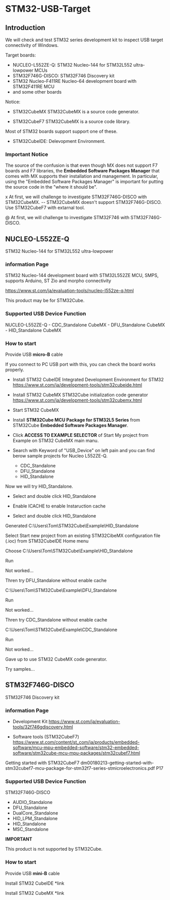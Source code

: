 # STM32-USB-Target

## Introduction

We will check and test STM32 series development kit to inspect USB target connectivity of Windows.

Target boards:
- NUCLEO-L552ZE-Q: STM32 Nucleo-144 for STM32L552 ultra-lowpower MCUs
- STM32F746G-DISCO: STM32F746 Discovery kit
- STM32 Nucleo-F411RE Nucleo-64 development board with STM32F411RE MCU
- and some other boards

Notice:
- STM32CubeMX
  STM32CubeMX is a source code generator.

- STM32CubeF7
  STM32CubeMX is a source code library.

Most of STM32 boards support support one of these.

- STM32CubeIDE:
  Delevopment Environment.

### Important Notice
The source of the confusion is that even though MX does not support F7 boards and F7 libraries, the **Embedded Software Packages Manager** that comes with MX supports their installation and management.
In particular, using the "Embedded Software Packages Manager" is important for putting the source code in the "where it should be". 


x At first, we will challenge to investigate STM32F746G-DISCO with STM32CubeMX.
  -- STM32CubeMX doesn't support STM32F746G-DISCO. Use STM32CubeF7 with extarnal tool.

@ At first, we will challenge to investigate STM32F746 with STM32F746G-DISCO.

## NUCLEO-L552ZE-Q
STM32 Nucleo-144 for STM32L552 ultra-lowpower 

### information Page

STM32 Nucleo-144 development board with STM32L552ZE MCU, SMPS, supports Arduino, ST Zio and morpho connectivity 

https://www.st.com/ja/evaluation-tools/nucleo-l552ze-q.html

This product may be for STM32Cube.

### Supported USB Device Function
NUCLEO-L552ZE-Q
    - CDC_Standalone CubeMX
    - DFU_Standalone CubeMX
    - HID_Standalone CubeMX

### How to start

Provide USB **micro-B** cable

If you connect to PC USB port with this, you can check the board works properly.

- Install STM32 CubeIDE
Integrated Development Environment for STM32
https://www.st.com/ja/development-tools/stm32cubeide.html

- Install STM32 CubeMX
STM32Cube initialization code generator
https://www.st.com/ja/development-tools/stm32cubemx.html

- Start STM32 CubeMX

- Install **STM32Cube MCU Package for STM32L5 Series** from STM32Cube **Embedded Software Packages Manager**.

- Click **ACCESS TO EXAMPLE SELECTOR** of Start My project from Example on STM32 CubeMX main manu.

- Search with Keyword of "USB_Device" on left pain and you can find berow sample projects for Nucleo L552ZE-Q.

    - CDC_Standalone
    - DFU_Standalone
    - HID_Standalone

Now we will try HID_Standalone.

- Select and double click HID_Standalone

- Enable ICACHE to enable Instaruction cache

- Select and double click HID_Standalone

Generated
C:\Users\Tom\STM32Cube\Example\HID_Standalone

Select 
Start new project from an existing STM32CibeMX configuration file (.ioc)
from STM32CubeIDE Home menu 

Choose
C:\Users\Tom\STM32Cube\Example\HID_Standalone

Run

Not worked...

Thren try DFU_Standalone
without enable cache

C:\Users\Tom\STM32Cube\Example\DFU_Standalone

Run

Not worked...

Thren try CDC_Standalone
without enable cache

C:\Users\Tom\STM32Cube\Example\CDC_Standalone

Run

Not worked...

Gave up to use STM32 CubeMX code generator.

Try samples...



## STM32F746G-DISCO
STM32F746 Discovery kit

### information Page

- Development Kit
https://www.st.com/ja/evaluation-tools/32f746gdiscovery.html

- Software tools (STM32CubeF7)
https://www.st.com/content/st_com/ja/products/embedded-software/mcu-mpu-embedded-software/stm32-embedded-software/stm32cube-mcu-mpu-packages/stm32cubef7.html

Getting started with STM32CubeF7
dm00180213-getting-started-with-stm32cubef7-mcu-package-for-stm32f7-series-stmicroelectronics.pdf P17

### Supported USB Device Function
STM32F746G-DISCO
- AUDIO_Standalone 
- DFU_Standalone 
- DualCore_Standalone 
- HID_LPM_Standalone 
- HID_Standalone 
- MSC_Standalone 


**IMPORTANT**

This product is not supported by STM32Cube.

### How to start

Provide USB **mini-B** cable

Install STM32 CubeIDE
*link

Install STM32 CubeMX
*link



